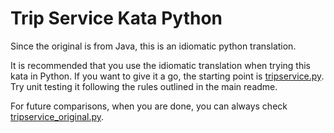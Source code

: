 Trip Service Kata Python
========================

Since the original is from Java, this is an idiomatic python translation.

It is recommended that you use the idiomatic translation when trying this kata in Python.
If you want to give it a go, the starting point is [tripservice.py][4]. Try unit testing it following the rules outlined in the main readme.

For future comparisons, when you are done, you can always check [tripservice_original.py][2].

[2]: https://github.com/sandromancuso/trip-service-kata/blob/master/python/tripservice_original.py "tripservice_original.py"
[4]: https://github.com/sandromancuso/trip-service-kata/blob/master/python/tripservice.py "tripservice.py"

